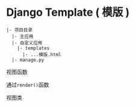# Django Template ( 模版 )

```shell
|- 项目目录
  |- 主应用
  |- 自定义应用
    |- templates
      |- ...模版.html
  |- manage.py
```

视图函数

通过`render()`函数

视图类
